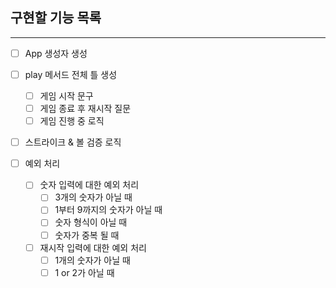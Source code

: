 ## 구현할 기능 목록

---

- [ ] App 생성자 생성
- [ ] play 메서드 전체 틀 생성

  - [ ] 게임 시작 문구
  - [ ] 게임 종료 후 재시작 질문
  - [ ] 게임 진행 중 로직

- [ ] 스트라이크 & 볼 검증 로직
- [ ] 예외 처리
  - [ ] 숫자 입력에 대한 예외 처리
    - [ ] 3개의 숫자가 아닐 때
    - [ ] 1부터 9까지의 숫자가 아닐 때
    - [ ] 숫자 형식이 아닐 때
    - [ ] 숫자가 중복 될 때
  - [ ] 재시작 입력에 대한 예외 처리
    - [ ] 1개의 숫자가 아닐 때
    - [ ] 1 or 2가 아닐 때
